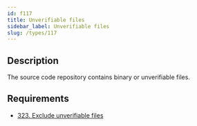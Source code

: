 ```yaml
---
id: f117
title: Unverifiable files
sidebar_label: Unverifiable files
slug: /types/117
---
```


## Description

The source code repository contains binary or unverifiable files.

## Requirements

- [323. Exclude unverifiable files](/criteria/source/323)
